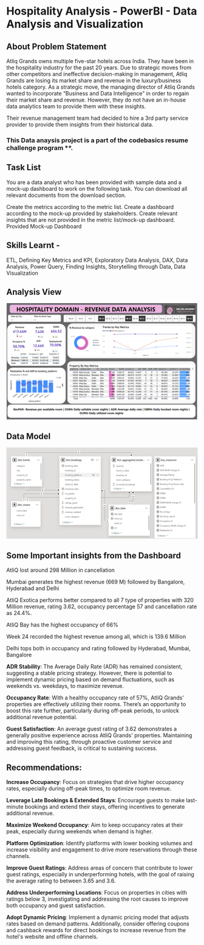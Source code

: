 # Hospitality Analysis - PowerBI - Data Analysis and Visualization

## About Problem Statement
Atliq Grands owns multiple five-star hotels across India. They have been in the hospitality industry for the past 20 years. Due to strategic moves from other competitors and ineffective decision-making in management, Atliq Grands are losing its market share and revenue in the luxury/business hotels category. As a strategic move, the managing director of Atliq Grands wanted to incorporate “Business and Data Intelligence” in order to regain their market share and revenue. However, they do not have an in-house data analytics team to provide them with these insights.

Their revenue management team had decided to hire a 3rd party service provider to provide them insights from their historical data.

### This Data anaysis project is a part of the codebasics resume challenge program **.  

## Task List
You are a data analyst who has been provided with sample data and a mock-up dashboard to work on the following task. You can download all relevant documents from the download section.

Create the metrics according to the metric list. Create a dashboard according to the mock-up provided by stakeholders. Create relevant insights that are not provided in the metric list/mock-up dashboard. Provided Mock-up Dashboard

## Skills Learnt -
ETL, Defining Key Metrics and KPI, Exploratory Data Analysis, DAX, Data Analysis, Power Query, Finding Insights, Storytelling through Data, Data Visualization

## Analysis View
![alt text](Analysis.png)

## Data Model
![alt text](<Data Model.png>)
## Some Important insights from the Dashboard
AtliQ lost around 298 Million in cancellation

Mumbai generates the highest revenue (669 M) followed by Bangalore, Hyderabad and Delhi

AtliQ Exotica performs better compared to all 7 type of properties with 320 Million revenue, rating 3.62, occupancy percentage 57 and cancellation rate as 24.4%.

AtliQ Bay has the highest occupancy of 66%

Week 24 recorded the highest revenue among all, which is 139.6 Million

Delhi tops both in occupancy and rating followed by Hyderabad, Mumbai, Bangalore

**ADR Stability**: The Average Daily Rate (ADR) has remained consistent, suggesting a stable pricing strategy. However, there is potential to implement dynamic pricing based on demand fluctuations, such as weekends vs. weekdays, to maximize revenue.

**Occupancy Rate**: With a healthy occupancy rate of 57%, AtliQ Grands' properties are effectively utilizing their rooms. There’s an opportunity to boost this rate further, particularly during off-peak periods, to unlock additional revenue potential.

**Guest Satisfaction**: An average guest rating of 3.62 demonstrates a generally positive experience across AtliQ Grands' properties. Maintaining and improving this rating, through proactive customer service and addressing guest feedback, is critical to sustaining success.

## Recommendations:

**Increase Occupancy**: Focus on strategies that drive higher occupancy rates, especially during off-peak times, to optimize room revenue.

**Leverage Late Bookings & Extended Stays**: Encourage guests to make last-minute bookings and extend their stays, offering incentives to generate additional revenue.

**Maximize Weekend Occupancy**: Aim to keep occupancy rates at their peak, especially during weekends when demand is higher.

**Platform Optimization**: Identify platforms with lower booking volumes and increase visibility and engagement to drive more reservations through these channels.

**Improve Guest Ratings**: Address areas of concern that contribute to lower guest ratings, especially in underperforming hotels, with the goal of raising the average rating to between 3.65 and 3.6.

**Address Underperforming Locations**: Focus on properties in cities with ratings below 3, investigating and addressing the root causes to improve both occupancy and guest satisfaction.

**Adopt Dynamic Pricing**: Implement a dynamic pricing model that adjusts rates based on demand patterns. Additionally, consider offering coupons and cashback rewards for direct bookings to increase revenue from the hotel's website and offline channels.